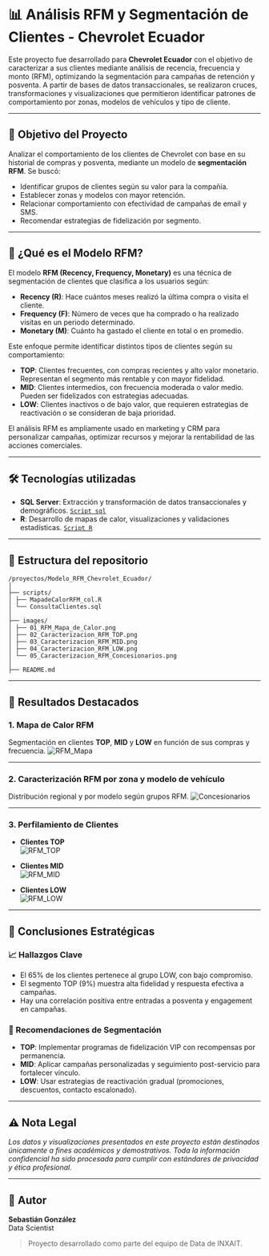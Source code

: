 # 📊 Análisis RFM y Segmentación de Clientes - Chevrolet Ecuador

Este proyecto fue desarrollado para **Chevrolet Ecuador** con el objetivo de caracterizar a sus clientes mediante análisis de recencia, frecuencia y monto (RFM), optimizando la segmentación para campañas de retención y posventa. A partir de bases de datos transaccionales, se realizaron cruces, transformaciones y visualizaciones que permitieron identificar patrones de comportamiento por zonas, modelos de vehículos y tipo de cliente.

---

## 🎯 Objetivo del Proyecto

Analizar el comportamiento de los clientes de Chevrolet con base en su historial de compras y posventa, mediante un modelo de **segmentación RFM**. Se buscó:

- Identificar grupos de clientes según su valor para la compañía.
- Establecer zonas y modelos con mayor retención.
- Relacionar comportamiento con efectividad de campañas de email y SMS.
- Recomendar estrategias de fidelización por segmento.

---

## 🧠 ¿Qué es el Modelo RFM?

El modelo **RFM (Recency, Frequency, Monetary)** es una técnica de segmentación de clientes que clasifica a los usuarios según:

- **Recency (R)**: Hace cuántos meses realizó la última compra o visita el cliente.
- **Frequency (F)**: Número de veces que ha comprado o ha realizado visitas en un periodo determinado.
- **Monetary (M)**: Cuánto ha gastado el cliente en total o en promedio.

Este enfoque permite identificar distintos tipos de clientes según su comportamiento:

- **TOP**: Clientes frecuentes, con compras recientes y alto valor monetario. Representan el segmento más rentable y con mayor fidelidad.
- **MID**: Clientes intermedios, con frecuencia moderada o valor medio. Pueden ser fidelizados con estrategias adecuadas.
- **LOW**: Clientes inactivos o de bajo valor, que requieren estrategias de reactivación o se consideran de baja prioridad.

El análisis RFM es ampliamente usado en marketing y CRM para personalizar campañas, optimizar recursos y mejorar la rentabilidad de las acciones comerciales.

---

## 🛠 Tecnologías utilizadas

- **SQL Server**: Extracción y transformación de datos transaccionales y demográficos. [`Script sql`](scripts/ConsultaClientes.sql)
- **R**: Desarrollo de mapas de calor, visualizaciones y validaciones estadísticas. [`Script R`](scripts/MapadeCalorRFM_col.R)
---

## 📁 Estructura del repositorio
```
/proyectos/Modelo_RFM_Chevrolet_Ecuador/
│
├── scripts/
│ ├── MapadeCalorRFM_col.R
│ └── ConsultaClientes.sql
│
├── images/
│ ├── 01_RFM_Mapa_de_Calor.png
│ ├── 02_Caracterizacion_RFM_TOP.png
│ ├── 03_Caracterizacion_RFM_MID.png
│ ├── 04_Caracterizacion_RFM_LOW.png
│ └── 05_Caracterizacion_RFM_Concesionarios.png
│
├── README.md
```

---

## 📌 Resultados Destacados

### 1. Mapa de Calor RFM  
  Segmentación en clientes **TOP**, **MID** y **LOW** en función de sus compras y frecuencia.
  ![RFM_Mapa](images/01_RFM_Mapa_de_Calor.jpg)  
  
---

### 2. Caracterización RFM por zona y modelo de vehículo  
  Distribución regional y por modelo según grupos RFM.
  ![Concesionarios](images/05_Caracterizacion_RFM_Concesionarios.jpg)  

---

### 3. Perfilamiento de Clientes

- **Clientes TOP**  
  ![RFM_TOP](images/02_Caracterizacion_RFM_TOP.jpg)

- **Clientes MID**  
  ![RFM_MID](images/03_Caracterizacion_RFM_MID.jpg)

- **Clientes LOW**  
  ![RFM_LOW](images/04_Caracterizacion_RFM_LOW.jpg)

---

## 📝 Conclusiones Estratégicas

### 📈 Hallazgos Clave

- El 65% de los clientes pertenece al grupo LOW, con bajo compromiso.
- El segmento TOP (9%) muestra alta fidelidad y respuesta efectiva a campañas.
- Hay una correlación positiva entre entradas a posventa y engagement en campañas.

### 🎯 Recomendaciones de Segmentación

- **TOP**: Implementar programas de fidelización VIP con recompensas por permanencia.
- **MID**: Aplicar campañas personalizadas y seguimiento post-servicio para fortalecer vínculo.
- **LOW**: Usar estrategias de reactivación gradual (promociones, descuentos, contacto escalonado).

---

## ⚠️ Nota Legal
*Los datos y visualizaciones presentados en este proyecto están destinados únicamente a fines académicos y demostrativos. Toda la información confidencial ha sido procesada para cumplir con estándares de privacidad y ética profesional.*

---

## 👤 Autor
**Sebastián González**  
Data Scientist 

> Proyecto desarrollado como parte del equipo de Data de INXAIT.
